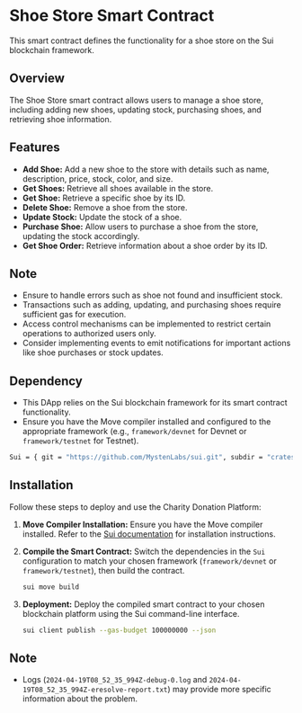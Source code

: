 # Shoe Store Smart Contract

This smart contract defines the functionality for a shoe store on the Sui blockchain framework.

## Overview

The Shoe Store smart contract allows users to manage a shoe store, including adding new shoes, updating stock, purchasing shoes, and retrieving shoe information.

## Features

- **Add Shoe:** Add a new shoe to the store with details such as name, description, price, stock, color, and size.
- **Get Shoes:** Retrieve all shoes available in the store.
- **Get Shoe:** Retrieve a specific shoe by its ID.
- **Delete Shoe:** Remove a shoe from the store.
- **Update Stock:** Update the stock of a shoe.
- **Purchase Shoe:** Allow users to purchase a shoe from the store, updating the stock accordingly.
- **Get Shoe Order:** Retrieve information about a shoe order by its ID.

## Note

- Ensure to handle errors such as shoe not found and insufficient stock.
- Transactions such as adding, updating, and purchasing shoes require sufficient gas for execution.
- Access control mechanisms can be implemented to restrict certain operations to authorized users only.
- Consider implementing events to emit notifications for important actions like shoe purchases or stock updates.


## Dependency

- This DApp relies on the Sui blockchain framework for its smart contract functionality.
- Ensure you have the Move compiler installed and configured to the appropriate framework (e.g., `framework/devnet` for Devnet or `framework/testnet` for Testnet).

```bash
Sui = { git = "https://github.com/MystenLabs/sui.git", subdir = "crates/sui-framework/packages/sui-framework", rev = "framework/devnet" }
```

## Installation

Follow these steps to deploy and use the Charity Donation Platform:

1. **Move Compiler Installation:**
   Ensure you have the Move compiler installed. Refer to the [Sui documentation](https://docs.sui.io/) for installation instructions.

2. **Compile the Smart Contract:**
   Switch the dependencies in the `Sui` configuration to match your chosen framework (`framework/devnet` or `framework/testnet`), then build the contract.

   ```bash
   sui move build
   ```

3. **Deployment:**
   Deploy the compiled smart contract to your chosen blockchain platform using the Sui command-line interface.

   ```bash
   sui client publish --gas-budget 100000000 --json
   ```

## Note

- Logs (`2024-04-19T08_52_35_994Z-debug-0.log` and `2024-04-19T08_52_35_994Z-eresolve-report.txt`) may provide more specific information about the problem.